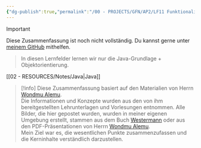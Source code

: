 ```yaml
---
{"dg-publish":true,"permalink":"/00 - PROJECTS/GFN/AP2/LF11 Funktionalität in Anwendungen realisieren/","tags":["GFN/LF11"],"noteIcon":"","updated":"2024-10-27T13:55:39.289+01:00"}
---
```


>[!important] 
>Diese Zusammenfassung ist noch nicht vollständig.
>Du kannst gerne unter [meinem GitHub](https://github.com/U-L-M-S/digital-garden) mithelfen.



>In diesen Lernfelder lernen wir nur die Java-Grundlage + Objektorientierung.

[[02 - RESOURCES/Notes/Java\|Java]]



>[!info] 
>Diese Zusammenfassung basiert auf den Materialien von Herrn [Wondmu Alemu](https://www.xing.com/profile/Wondmu_Alemu).  
>Die Informationen und Konzepte wurden aus den von ihm bereitgestellten Lehrunterlagen und Vorlesungen entnommen. 
>Alle Bilder, die hier gepostet wurden, wurden in meiner eigenen Umgebung erstellt, stammen aus dem Buch [Westermann](https://www.westermann.de/reihe/ITBERUF2020/IT-Berufe?a=1) oder aus den PDF-Präsentationen von Herrn [Wondmu Alemu](https://www.xing.com/profile/Wondmu_Alemu).  
>Mein Ziel war es, die wesentlichen Punkte zusammenzufassen und die Kerninhalte verständlich darzustellen.
